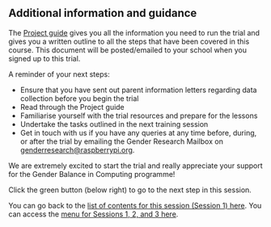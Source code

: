 ## Additional information and guidance

The [Project guide](https://docs.google.com/document/d/1GCvtNeQWBAr_5M2xajIXmoqcHco7WPEtvMrsf-v4oGI/edit?usp=sharing) gives you all the information you need to run the trial and gives you a written outline to all the steps that have been covered in this course. This document will be posted/emailed to your school when you signed up to this trial.

A reminder of your next steps:
+ Ensure that you have sent out parent information letters regarding data collection before you begin the trial
+ Read through the Project guide
+ Familiarise yourself with the trial resources and prepare for the lessons
+ Undertake the tasks outlined in the next training session
+ Get in touch with us if you have any queries at any time before, during, or after the trial by emailing the Gender Research Mailbox on [genderresearch@raspberrypi.org](genderresearch@raspberrypi.org).

We are extremely excited to start the trial and really appreciate your support for the Gender Balance in Computing programme!

Click the green button (below right) to go to the next step in this session.

You can go back to the [list of contents for this session (Session 1) here](https://projects.raspberrypi.org/en/projects/KS1StorytellingTraining_Session1_GBICi1b).
You can access the [menu for Sessions 1, 2, and 3 here](https://projects.raspberrypi.org/en/pathways/ks1-storytellingtraining-gbici1b).
